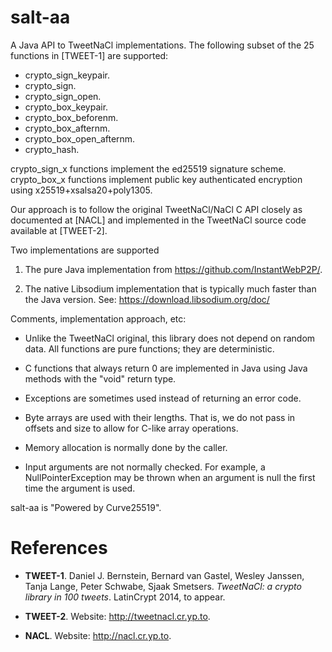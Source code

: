 salt-aa
=======

A Java API to TweetNaCl implementations. The following subset of the 
25 functions in [TWEET-1] are supported:

* crypto_sign_keypair.
* crypto_sign.
* crypto_sign_open.
* crypto_box_keypair.
* crypto_box_beforenm.
* crypto_box_afternm.
* crypto_box_open_afternm.
* crypto_hash.

crypto_sign_x functions implement the ed25519 signature scheme.
crypto_box_x functions implement public key authenticated encryption 
using x25519+xsalsa20+poly1305.

Our approach is to follow the original TweetNaCl/NaCl C API closely
as documented at [NACL] and implemented in the TweetNaCl source code
available at [TWEET-2].

Two implementations are supported

1. The pure Java implementation from 
   https://github.com/InstantWebP2P/.
   
2. The native Libsodium implementation that is typically
much faster than the Java version. See: 
    https://download.libsodium.org/doc/

Comments, implementation approach, etc:

* Unlike the TweetNaCl original, this library does not depend on random 
  data. All functions are pure functions; they are deterministic.
  
* C functions that always return 0 are implemented in Java using 
  Java methods with the "void" return type.
  
* Exceptions are sometimes used instead of returning an error code.

* Byte arrays are used with their lengths. That is, we do not pass in 
  offsets and size to allow for C-like array operations.
  
* Memory allocation is normally done by the caller.

* Input arguments are not normally checked. 
  For example, a NullPointerException may be thrown when an argument is null
  the first time the argument is used.

salt-aa is "Powered by Curve25519".


References
==========

* **TWEET-1**. Daniel J. Bernstein, Bernard van Gastel, Wesley Janssen, Tanja Lange, 
  Peter Schwabe, Sjaak Smetsers. 
  *TweetNaCl: a crypto library in 100 tweets*. LatinCrypt 2014, to appear.
  
* **TWEET-2**. Website: http://tweetnacl.cr.yp.to.

* **NACL**. Website: http://nacl.cr.yp.to.

